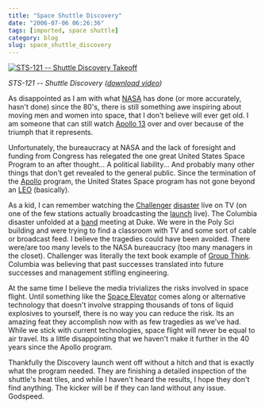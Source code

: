 ```yaml
---
title: "Space Shuttle Discovery"
date: "2006-07-06 06:26:36"
tags: [imported, space shuttle]
category: blog
slug: space_shuttle_discovery
---
```


<a title="Launch Video" href="https://mfile.akamai.com/18565/wmv/etouchsyst2.download.akamai.com/18355//wm.nasa-global/sts-121/STS-121_launch.asx"><img alt="STS-121 -- Shuttle Discovery Takeoff" src="https://www.nasa.gov/images/content/151570main_best-top.jpg" /></a>

<em>STS-121 -- Shuttle Discovery (<a title="Launch" href="https://www.nasa.gov/mp4/151590main_121_launch_fixed_vodcast.mp4">download video</a>)</em>

As disappointed as I am with what <a title="National Aeronautics and Space Administration" href="https://www.nasa.gov">NASA</a> has done (or more accurately, hasn't done) since the 80's, there is still something awe inspiring about moving men and women into space, that I don't believe will ever get old. I am someone that can still watch <a href="https://www.imdb.com/title/tt0112384/" name="Huston, we have a problem...">Apollo 13</a> over and over because of the triumph that it represents.

Unfortunately, the bureaucracy at NASA and the lack of foresight and funding from Congress has relegated the one great United States Space Program to an after thought... A political liability... And probably many other things that don't get revealed to the general public. Since the termination of the <a title="Last small step for man" href="https://en.wikipedia.org/wiki/Apollo_Program">Apollo</a> program, the United States Space program has not gone beyond an <a title="Low Earth Orbit" href="https://en.wikipedia.org/wiki/Low_Earth_Orbit">LEO</a> (basically).

As a kid, I can remember watching the <a href="https://en.wikipedia.org/wiki/Space_Shuttle_Challenger" title="Space Shuttle Challenger">Challenger</a> <a href="https://en.wikipedia.org/wiki/Space_Shuttle_Challenger_disaster" title="STS-51-L -- January 28, 1986">disaster</a> live on TV (on one of the few stations actually broadcasting the <a href="https://www.youtube.com/watch?v=lsv0PS5yYs4&search=Challenger%20space%20shuttle" title="Challenger Launch Video">launch</a> live). The Columbia disaster unfolded at a <a title="DUMB" href="https://www.duke.edu/web/DUMB/">band</a> meeting at Duke. We were in the Poly Sci building and were trying to find a classroom with TV and some sort of cable or broadcast feed. I believe the tragedies could have been avoided. There were/are too many levels to the NASA bureaucracy (too many managers in the closet). Challenger was literally the text book example of <a href="https://en.wikipedia.org/wiki/Group_think" title="Amplified by political pressure">Group Think</a>. Columbia was believing that past successes translated into future successes and management stifling engineering.

At the same time I believe the media trivializes the risks involved in space flight. Until something like the <a title="Hopefully sooner rather than later..." href="https://en.wikipedia.org/wiki/Space_Elevator">Space Elevator</a> comes along or alternative technology that doesn't involve strapping thousands of tons of liquid explosives to yourself, there is no way you can reduce the risk. Its an amazing feat they accomplish now with as few tragedies as we've had. While we stick with current technologies, space flight will never be equal to air travel. Its a little disappointing that we haven't make it further in the 40 years since the Apollo program.

Thankfully the Discovery launch went off without a hitch and that is exactly what the program needed. They are finishing a detailed inspection of the shuttle's heat tiles, and while I haven't heard the results, I hope they don't find anything. The kicker will be if they can land without any issue. Godspeed.

